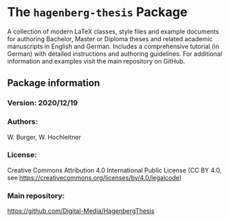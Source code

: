 # The `hagenberg-thesis` Package

A collection of modern LaTeX classes, style files and example documents for authoring Bachelor, Master or Diploma theses and related academic manuscripts in English and German. Includes a comprehensive tutorial (in German) with detailed instructions and authoring guidelines.
For additional information and examples visit the main repository on GitHub.


## Package information

### Version: 2020/12/19

### Authors:
W. Burger, W. Hochleitner

### License:
Creative Commons Attribution 4.0 International Public License (CC BY 4.0, see https://creativecommons.org/licenses/by/4.0/legalcode)
	
### Main repository: 
https://github.com/Digital-Media/HagenbergThesis

